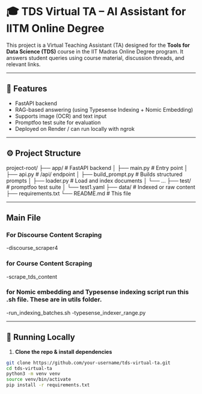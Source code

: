 
# 🎓 TDS Virtual TA – AI Assistant for IITM Online Degree

This project is a Virtual Teaching Assistant (TA) designed for the **Tools for Data Science (TDS)** course in the IIT Madras Online Degree program. It answers student queries using course material, discussion threads, and relevant links.

---

## 📌 Features

- FastAPI backend
- RAG-based answering (using Typesense Indexing + Nomic Embedding)
- Supports image (OCR) and text input
- Promptfoo test suite for evaluation
- Deployed on Render / can run locally with ngrok

---

## ⚙️ Project Structure
project-root/
├── app/ # FastAPI backend
│ ├── main.py # Entry point
│ ├── api.py # /api/ endpoint
│ ├── build_prompt.py # Builds structured prompts
│ ├── loader.py # Load and index documents
│ └── ...
├── test/ # promptfoo test suite
│ └── test1.yaml
├── data/ # Indexed or raw content
├── requirements.txt
└── README.md # This file


---

## Main File
### For Discourse Content Scraping
-discourse_scraper4

### for Course Content Scraping
-scrape_tds_content

### for Nomic embedding and Typesense indexing script run this .sh file. These are in utils folder.
-run_indexing_batches.sh
-typesense_indexer_range.py

---

## 🚀 Running Locally

1. **Clone the repo & install dependencies**

```bash
git clone https://github.com/your-username/tds-virtual-ta.git
cd tds-virtual-ta
python3 -m venv venv
source venv/bin/activate
pip install -r requirements.txt

